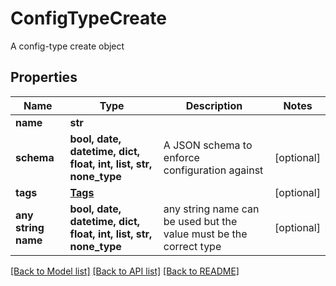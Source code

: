 # ConfigTypeCreate

A config-type create object

## Properties
Name | Type | Description | Notes
------------ | ------------- | ------------- | -------------
**name** | **str** |  | 
**schema** | **bool, date, datetime, dict, float, int, list, str, none_type** | A JSON schema to enforce configuration against | [optional] 
**tags** | [**Tags**](Tags.md) |  | [optional] 
**any string name** | **bool, date, datetime, dict, float, int, list, str, none_type** | any string name can be used but the value must be the correct type | [optional]

[[Back to Model list]](../README.md#documentation-for-models) [[Back to API list]](../README.md#documentation-for-api-endpoints) [[Back to README]](../README.md)


